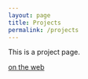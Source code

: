 ```yaml
---
layout: page
title: Projects
permalink: /projects
---
```


This is a project page.

[on the web](http://blair.rorani.com)

